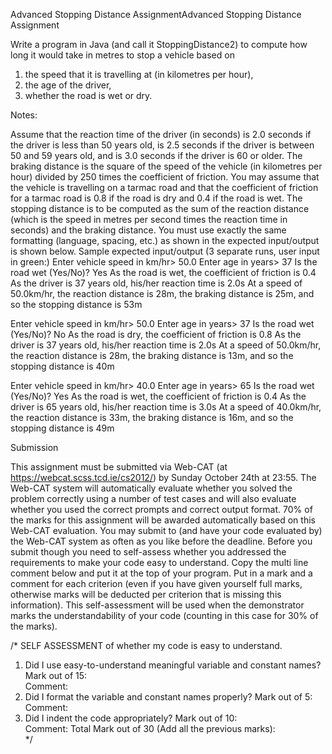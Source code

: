 Advanced Stopping Distance AssignmentAdvanced Stopping Distance Assignment

Write a program in Java (and call it StoppingDistance2) to compute how long it would take in metres to stop a vehicle based on
1. the speed that it is travelling at (in kilometres per hour),
2. the age of the driver,
3. whether the road is wet or dry.

Notes:

Assume that the reaction time of the driver (in seconds) is 2.0 seconds if the driver is less than 50 years old, is 2.5 seconds if the driver is between 50 and 59 years old, and is 3.0 seconds if the driver is 60 or older.
The braking distance is the square of the speed of the vehicle (in kilometres per hour) divided by 250 times the coefficient of friction.
You may assume that the vehicle is travelling on a tarmac road and that the coefficient of friction for a tarmac road is 0.8 if the road is dry and 0.4 if the road is wet.
The stopping distance is to be computed as the sum of the reaction distance (which is the speed in metres per second times the reaction time in seconds) and the braking distance.
You must use exactly the same formatting (language, spacing, etc.) as shown in the expected input/output is shown below.
Sample expected input/output (3 separate runs, user input in green:)
Enter vehicle speed in km/hr> 50.0
Enter age in years> 37
Is the road wet (Yes/No)? Yes
As the road is wet, the coefficient of friction is 0.4
As the driver is 37 years old, his/her reaction time is 2.0s
At a speed of 50.0km/hr, the reaction distance is 28m, the braking distance is 25m, and so the stopping distance is 53m

Enter vehicle speed in km/hr> 50.0
Enter age in years> 37
Is the road wet (Yes/No)? No
As the road is dry, the coefficient of friction is 0.8
As the driver is 37 years old, his/her reaction time is 2.0s
At a speed of 50.0km/hr, the reaction distance is 28m, the braking distance is 13m, and so the stopping distance is 40m

Enter vehicle speed in km/hr> 40.0
Enter age in years> 65
Is the road wet (Yes/No)? Yes
As the road is wet, the coefficient of friction is 0.4
As the driver is 65 years old, his/her reaction time is 3.0s
At a speed of 40.0km/hr, the reaction distance is 33m, the braking distance is 16m, and so the stopping distance is 49m

 
Submission

This assignment must be submitted via Web-CAT (at https://webcat.scss.tcd.ie/cs2012/) by Sunday October 24th at 23:55.  The Web-CAT system will automatically evaluate whether you solved the problem correctly using a number of test cases and will also evaluate whether you used the correct prompts and correct output format.  70% of the marks for this assignment will be awarded automatically based on this Web-CAT evaluation.  You may submit to (and have your code evaluated by) the Web-CAT system as often as you like before the deadline.
Before you submit though you need to self-assess whether you addressed the requirements to make your code easy to understand.  Copy the multi line comment below and put it at the top of your program.  Put in a mark and a comment for each criterion (even if you have given yourself full marks, otherwise marks will be deducted per criterion that is missing this information).  This self-assessment will be used when the demonstrator marks the understandability of your code (counting in this case for 30% of the marks).

/*  SELF ASSESSMENT of whether my code is easy to understand.
   1. Did I use easy-to-understand meaningful variable and constant names?
       Mark out of 15:   
       Comment: 
   2. Did I format the variable and constant names properly?
       Mark out of 5:   
       Comment: 
   3. Did I indent the code appropriately?
       Mark out of 10:   
       Comment: 
      Total Mark out of  30 (Add all the previous marks):  
*/
